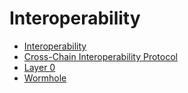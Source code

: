 # Interoperability

* [Interoperability](./interoperability.md)
* [Cross-Chain Interoperability Protocol](./ccip.md)
* [Layer 0](./layer0.md)
* [Wormhole](./wormhole.md)


